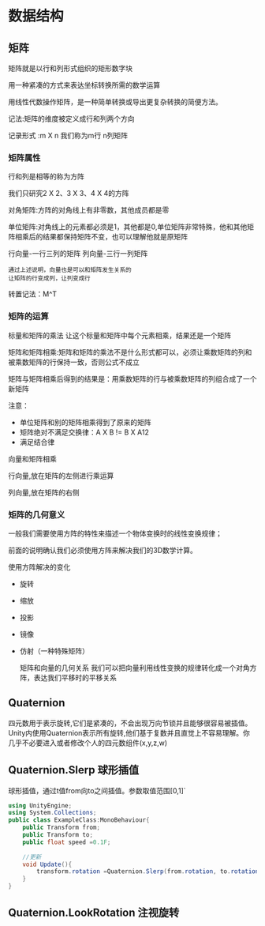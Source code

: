 # 数据结构

## 矩阵

矩阵就是以行和列形式组织的矩形数字块

用一种紧凑的方式来表达坐标转换所需的数学运算

用线性代数操作矩阵，是一种简单转换或导出更复杂转换的简便方法。

记法:矩阵的维度被定义成行和列两个方向

记录形式 :m X n 我们称为m行 n列矩阵

### 矩阵属性

行和列是相等的称为方阵

我们只研究2 X 2、3 X 3、4 X 4的方阵

对角矩阵:方阵的对角线上有非零数，其他成员都是零

单位矩阵:对角线上的元素都必须是1，其他都是0,单位矩阵非常特殊，他和其他矩阵相乘后的结果都保持矩阵不变，也可以理解他就是原矩阵

行向量-一行三列的矩阵	列向量-三行一列矩阵

```
通过上述说明，向量也是可以和矩阵发生关系的
让矩阵的行变成列，让列变成行
```

转置记法：M^T

### 矩阵的运算

标量和矩阵的乘法 让这个标量和矩阵中每个元素相乘，结果还是一个矩阵

矩阵和矩阵相乘:矩阵和矩阵的乘法不是什么形式都可以，必须让乘数矩阵的列和被乘数矩阵的行保持一致，否则公式不成立 

矩阵与矩阵相乘后得到的结果是：用乘数矩阵的行与被乘数矩阵的列组合成了一个新矩阵

注意：

+  单位矩阵和别的矩阵相乘得到了原来的矩阵
+ 矩阵绝对不满足交换律：A X B != B X A12
+  满足结合律

向量和矩阵相乘

行向量,放在矩阵的左侧进行乘运算

列向量,放在矩阵的右侧

### 矩阵的几何意义  

一般我们需要使用方阵的特性来描述一个物体变换时的线性变换规律；

前面的说明确认我们必须使用方阵来解决我们的3D数学计算。

 使用方阵解决的变化

+ 旋转

+  缩放

+  投影

+  镜像

+  仿射（一种特殊矩阵）

	矩阵和向量的几何关系 我们可以把向量利用线性变换的规律转化成一个对角方阵，表达我们平移时的平移关系

## Quaternion

四元数用于表示旋转,它们是紧凑的，不会出现万向节锁并且能够很容易被插值。Unity内使用Quaternion表示所有旋转,他们基于复数并且直觉上不容易理解。你几乎不必要进入或者修改个人的四元数组件(x,y,z,w)

## Quaternion.Slerp 球形插值

球形插值，通过t值from向to之间插值。参数取值范围[0,1]`

```c#
using UnityEngine;
using System.Collections;
public class ExampleClass:MonoBehaviour{
    public Transform from;
    public Transform to;
    public float speed =0.1F;
    
    //更新
    void Update(){
        transform.rotation =Quaternion.Slerp(from.rotation, to.rotation,Time.time * speed);
    }
}
```

## Quaternion.LookRotation 注视旋转

